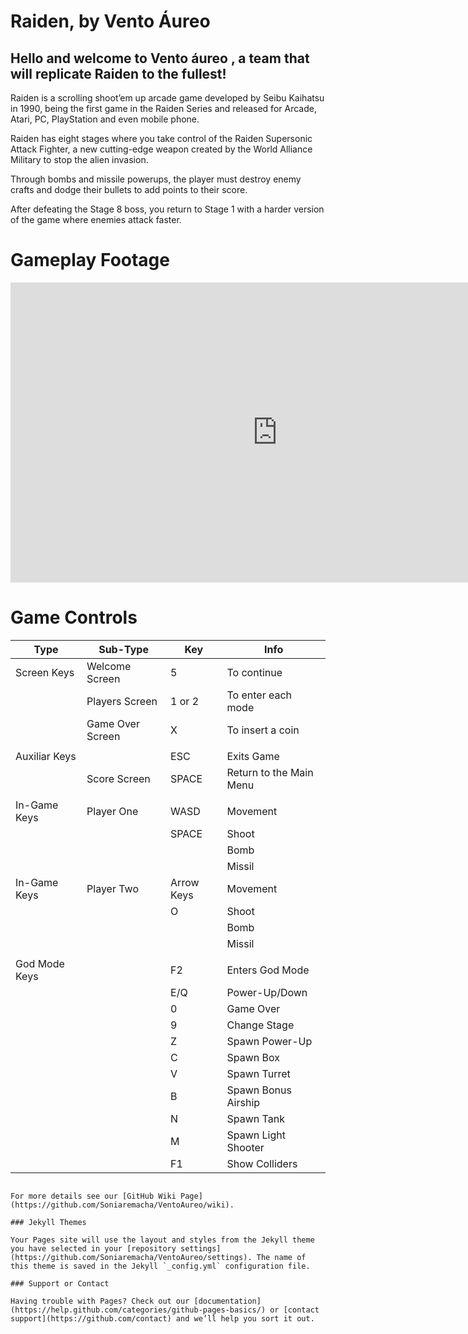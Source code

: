 # Raiden, by Vento Áureo

## Hello and welcome to Vento áureo , a team that will replicate Raiden to the fullest!

Raiden is a scrolling shoot’em up arcade game developed by Seibu Kaihatsu in 1990, being the first game in the Raiden Series and released for Arcade, Atari, PC, PlayStation and even mobile phone.

Raiden has eight stages where you take control of the Raiden Supersonic Attack Fighter, a new cutting-edge weapon created by the World Alliance Military to stop the alien invasion.

Through bombs and missile powerups, the player must destroy enemy crafts and dodge their bullets to add points to their score.

After defeating the Stage 8 boss, you return to Stage 1 with a harder version of the game where enemies attack faster.


# Gameplay Footage

<iframe width="854" height="480" src="https://www.youtube.com/embed/lAIGb1lfpBw" frameborder="0" allowfullscreen></iframe>


# Game Controls

|Type|Sub-Type|Key|Info|
|----|--------|--------|-----|
|Screen Keys| Welcome Screen   | 5  | To continue |
|           | Players Screen   | 1 or 2  | To enter each mode |
|           | Game Over Screen | X  | To insert a coin |
|| | | |
| Auxiliar Keys | | ESC | Exits Game |
|               | Score Screen | SPACE | Return to the Main Menu |
| | |||
| In-Game Keys  | Player One | WASD | Movement |
|               |            | SPACE | Shoot |
|               |            | | Bomb |
|               |            | | Missil |
| In-Game Keys  | Player Two | Arrow Keys | Movement |
|               |            | O | Shoot |
|               |            | | Bomb |
|               |            | | Missil |
| | | | |
| God Mode Keys | | F2 | Enters God Mode |
|| | E/Q | Power-Up/Down |
| ||  0  | Game Over|
| ||  9  | Change Stage|
| ||  Z  | Spawn Power-Up|
| ||   C | Spawn Box|
| ||    V| Spawn Turret|
| ||    B| Spawn Bonus Airship|
| ||    N| Spawn Tank|
| ||    M| Spawn Light Shooter|
| ||   F1| Show Colliders| 


```

For more details see our [GitHub Wiki Page](https://github.com/Soniaremacha/VentoAureo/wiki).

### Jekyll Themes

Your Pages site will use the layout and styles from the Jekyll theme you have selected in your [repository settings](https://github.com/Soniaremacha/VentoAureo/settings). The name of this theme is saved in the Jekyll `_config.yml` configuration file.

### Support or Contact

Having trouble with Pages? Check out our [documentation](https://help.github.com/categories/github-pages-basics/) or [contact support](https://github.com/contact) and we’ll help you sort it out.
